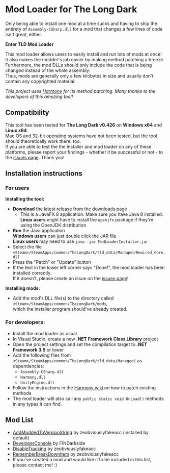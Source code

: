 # Mod Loader for The Long Dark

Only being able to install one mod at a time sucks and having to ship the entirety of `Assembly-CSharp.dll` for a mod that changes a few lines of code isn't great, either.

**Enter TLD Mod Loader**

This mod loader allows users to easily install and run lots of mods at once!  
It also makes the modder's job easier by making method patching a breeze.  
Furthermore, the mod DLLs should only include the code that is being changed instead of the whole assembly.  
Thus, mods are generally only a few kilobytes in size and usually don't contain any copyrighted material.

*This project uses [Harmony](https://github.com/pardeike/Harmony) for its method patching. Many thanks to the developers of this amazing tool!*

## Compatibility

This tool has been tested for **The Long Dark v0.426** on **Windows x64** and **Linux x64**.  
Mac OS and 32-bit operating systems have not been tested, but the tool should theoretically work there, too.  
If you are able to test the the installer and mod loader on any of these platforms, please report your findings - whether it be successful or not - to the [issues page](https://github.com/zeobviouslyfakeacc/ModLoaderInstaller/issues). Thank you!

## Installation instructions

### For users

**Installing the tool:**

- **Download** the latest release from the [downloads page](https://github.com/zeobviouslyfakeacc/ModLoaderInstaller/releases)
  - This is a JavaFX 8 application. Make sure you have Java 8 installed.  
    **Linux users** might have to install the `openjfx` package if they're using the OpenJDK distribution
- **Run** the Java application  
  **Windows users** can just double click the JAR file  
  **Linux users** may need to use `java -jar ModLoaderInstaller.jar`
- Select the file `<Steam>/SteamApps/common/TheLongDark/tld_data/Managed/Rewired_Core.dll`
- Press the "Patch" or "Update" button
- If the text in the lower left corner says "Done!", the mod loader has been installed correctly.  
  If it doesn't, please create an issue on the [issues page](https://github.com/zeobviouslyfakeacc/ModLoaderInstaller/issues)!

**Installing mods:**

- Add the mod's DLL file(s) to the directory called  
  `<Steam>/SteamApps/common/TheLongDark/mods`,  
  which the installer program should've already created.
  
### For developers:

- Install the mod loader as usual.
- In Visual Studio, create a new **.NET Framework Class Library** project
- Open the project settings and set the compilation target to **.NET Framework 3.5** or lower
- Add the following files from `<Steam>/SteamApps/common/TheLongDark/tld_data/Managed/` as dependencies:
  - `Assembly-CSharp.dll`
  - `Harmony.dll`
  - `UnityEngine.dll`
- Follow the instructions in the [Harmony wiki](https://github.com/pardeike/Harmony/wiki) on how to patch existing methods
- The mod loader will also call any `public static void OnLoad()` methods in any types it can find.

## Mod List

- [AddModdedToVersionString](https://github.com/zeobviouslyfakeacc/MiniMods/tree/master/AddModdedToVersionString) by zeobviouslyfakeacc (installed by default)
- [DeveloperConsole](https://github.com/FINDarkside/TLD-Developer-Console) by FINDarkside
- [DisableTracking](https://github.com/zeobviouslyfakeacc/MiniMods/tree/master/DisableTracking) by zeobviouslyfakeacc
- [RememberBreakDownItem](https://github.com/zeobviouslyfakeacc/MiniMods/tree/master/RememberBreakDownItem) by zeobviouslyfakeacc
- If you've created a mod and would like it to be included in this list, please contact me! :)
